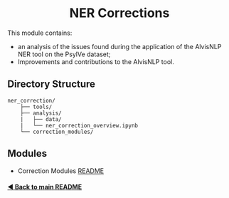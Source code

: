 <h1 align="center">NER Corrections</h1>

This module contains:
- an analysis of the issues found during the application of the AlvisNLP NER tool on the PsylVe dataset;
- Improvements and contributions to the AlvisNLP tool.

## Directory Structure

    ner_correction/
        ├── tools/
        ├── analysis/
        |   ├── data/
        |   └── ner_correction_overview.ipynb
        └── correction_modules/

## Modules
- Correction Modules [README](https://github.com/e-lubrini/PsylVe/blob/main/dataset_overview/README.md)


#### [◄ Back to main README](https://github.com/e-lubrini/PsylVe/blob/main/README.md)